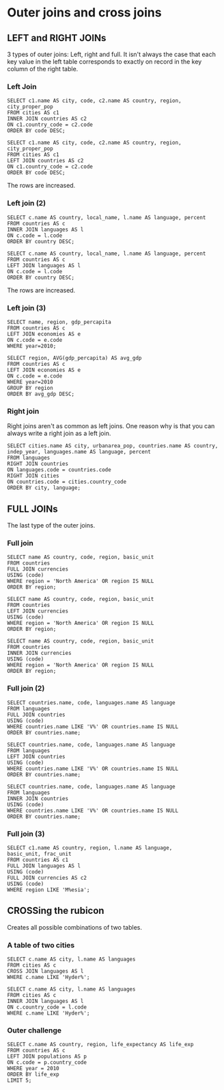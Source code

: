 
# Outer joins and cross joins

## LEFT and RIGHT JOINs
3 types of outer joins: Left, right and full. It isn't always the case that each key value in 
the left table corresponds to exactly on record in the key column of the right table.

### Left Join
```
SELECT c1.name AS city, code, c2.name AS country, region, city_proper_pop
FROM cities AS c1 
INNER JOIN countries AS c2
ON c1.country_code = c2.code
ORDER BY code DESC;
```
```
SELECT c1.name AS city, code, c2.name AS country, region, city_proper_pop
FROM cities AS c1 
LEFT JOIN countries AS c2
ON c1.country_code = c2.code
ORDER BY code DESC;
```
The rows are increased.

### Left join (2)
```
SELECT c.name AS country, local_name, l.name AS language, percent
FROM countries AS c
INNER JOIN languages AS l
ON c.code = l.code
ORDER BY country DESC;
```
```
SELECT c.name AS country, local_name, l.name AS language, percent
FROM countries AS c
LEFT JOIN languages AS l
ON c.code = l.code
ORDER BY country DESC;
```
The rows are increased.

### Left join (3)
```
SELECT name, region, gdp_percapita
FROM countries AS c
LEFT JOIN economies AS e
ON c.code = e.code
WHERE year=2010;
```
```
SELECT region, AVG(gdp_percapita) AS avg_gdp
FROM countries AS c
LEFT JOIN economies AS e
ON c.code = e.code
WHERE year=2010
GROUP BY region
ORDER BY avg_gdp DESC;
```

### Right join
Right joins aren't as common as left joins. One reason why is that you can always write a 
right join as a left join.
```
SELECT cities.name AS city, urbanarea_pop, countries.name AS country,
indep_year, languages.name AS language, percent
FROM languages
RIGHT JOIN countries
ON languages.code = countries.code
RIGHT JOIN cities
ON countries.code = cities.country_code
ORDER BY city, language;
```

## FULL JOINs
The last type of the outer joins. 

### Full join
```
SELECT name AS country, code, region, basic_unit
FROM countries
FULL JOIN currencies 
USING (code)
WHERE region = 'North America' OR region IS NULL
ORDER BY region;
```
```
SELECT name AS country, code, region, basic_unit
FROM countries
LEFT JOIN currencies 
USING (code)
WHERE region = 'North America' OR region IS NULL
ORDER BY region;
```
```
SELECT name AS country, code, region, basic_unit
FROM countries
INNER JOIN currencies 
USING (code)
WHERE region = 'North America' OR region IS NULL
ORDER BY region;
```

### Full join (2)
```
SELECT countries.name, code, languages.name AS language
FROM languages
FULL JOIN countries
USING (code)
WHERE countries.name LIKE 'V%' OR countries.name IS NULL
ORDER BY countries.name;
```
```
SELECT countries.name, code, languages.name AS language
FROM languages
LEFT JOIN countries
USING (code)
WHERE countries.name LIKE 'V%' OR countries.name IS NULL
ORDER BY countries.name;
```
```
SELECT countries.name, code, languages.name AS language
FROM languages
INNER JOIN countries
USING (code)
WHERE countries.name LIKE 'V%' OR countries.name IS NULL
ORDER BY countries.name;
```

### Full join (3)
```
SELECT c1.name AS country, region, l.name AS language,
basic_unit, frac_unit
FROM countries AS c1
FULL JOIN languages AS l
USING (code)
FULL JOIN currencies AS c2
USING (code)
WHERE region LIKE 'M%esia';
```

## CROSSing the rubicon
Creates all possible combinations of two tables.

### A table of two cities
```
SELECT c.name AS city, l.name AS languages
FROM cities AS c
CROSS JOIN languages AS l
WHERE c.name LIKE 'Hyder%';
```
```
SELECT c.name AS city, l.name AS languages
FROM cities AS c
INNER JOIN languages AS l
ON c.country_code = l.code
WHERE c.name LIKE 'Hyder%';
```

### Outer challenge
```
SELECT c.name AS country, region, life_expectancy AS life_exp
FROM countries AS c
LEFT JOIN populations AS p
ON c.code = p.country_code
WHERE year = 2010
ORDER BY life_exp 
LIMIT 5;
```

